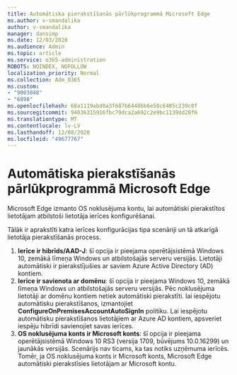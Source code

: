 ```yaml
---
title: Automātiska pierakstīšanās pārlūkprogrammā Microsoft Edge
ms.author: v-smandalika
author: v-smandalika
manager: dansimp
ms.date: 12/03/2020
ms.audience: Admin
ms.topic: article
ms.service: o365-administration
ROBOTS: NOINDEX, NOFOLLOW
localization_priority: Normal
ms.collection: Adm_O365
ms.custom:
- "9003848"
- "6898"
ms.openlocfilehash: 68a1119abd0a3f687b6448bb6e58c6485c239c0f
ms.sourcegitcommit: 94036315916fbc79dca2a692c2e9bc1139dd28f6
ms.translationtype: MT
ms.contentlocale: lv-LV
ms.lasthandoff: 12/08/2020
ms.locfileid: "49677767"
---
```

# <a name="sign-in-to-microsoft-edge-automatically"></a>Automātiska pierakstīšanās pārlūkprogrammā Microsoft Edge

Microsoft Edge izmanto OS noklusējuma kontu, lai automātiski pierakstītos lietotājam atbilstoši lietotāja ierīces konfigurēšanai. 

Tālāk ir aprakstīti katra ierīces konfigurācijas tipa scenāriji un tā atkarīgā lietotāja pierakstīšanās process.

1. **Ierīce ir hibrīds/AAD-J**: šī opcija ir pieejama operētājsistēmā Windows 10, zemākā līmeņa Windows un atbilstošajās serveru versijās. Lietotāji automātiski ir pierakstījušies ar saviem Azure Active Directory (AD) kontiem.
2. **Ierīce ir savienota ar domēnu**: šī opcija ir pieejama Windows 10, zemākā līmeņa Windows un atbilstošajās serveru versijās. Pēc noklusējuma lietotāji ar domēnu kontiem netiek automātiski pierakstīti. lai iespējotu automātisku pierakstīšanos, izmantojiet **ConfigureOnPremisesAccountAutoSignIn** politiku. Lai iespējotu automātisku pierakstīšanos lietotājiem ar Azure AD kontiem, apsveriet iespēju hibrīdi savienojiet savas ierīces.
3. **OS noklusējuma konts ir Microsoft konts**: šī opcija ir pieejama operētājsistēmā Windows 10 RS3 (versija 1709, būvējums 10.0.16299) un jaunākās versijās. Scenārijs nav ticams, ka tas notiks uzņēmuma ierīcēs. Tomēr, ja OS noklusējuma konts ir Microsoft konts, Microsoft Edge automātiski pierakstīsies lietotājam ar Microsoft kontu.
 
 
